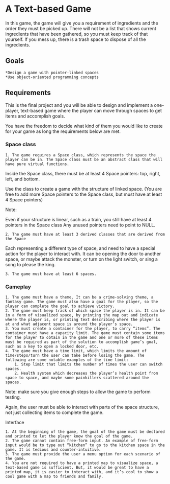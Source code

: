 # A Text-based Game

In this game, the game will give you a requirement of ingredients and the order they must be picked up. There will not be a list that shows current ingredients
that have been gathered, so you must keep track of that yourself. If you mess up, there is a trash space to dispose of all the ingredients.

## Goals

	*Design a game with pointer-linked spaces
	*Use object-oriented programming concepts
 

## Requirements 

This is the final project and you will be able to design and implement a one-player, text-based game where the player can move through spaces to get items and accomplish goals.

You have the freedom to decide what kind of them you would like to create for your game as long the requirements below are met.

 

### Space class

	1. The game requires a Space class, which represents the space the player can be in. The Space class must be an abstract class that will have pure virtual functions.
Inside the Space class, there must be at least 4 Space pointers: top, right, left, and bottom.

Use the class to create a game with the structure of linked space. (You are free to add more Space pointers to the Space class, but must have at least 4 Space pointers)

 

Note:

Even if your structure is linear, such as a train, you still have at least 4 pointers in the Space class
Any unused pointers need to point to NULL.
 

	2. The game must have at least 3 derived classes that are derived from the Space
Each representing a different type of space, and need to have a special action for the player to interact with. It can be opening the door to another space, or maybe attack the monster, or turn on the light switch, or sing a song to please the king.

 

	3. The game must have at least 6 spaces.
 

### Gameplay

	1. The game must have a theme. It can be a crime-solving theme, a fantasy game. The game must also have a goal for the player, so the player can complete the goal to achieve victory.
	2. The game must keep track of which space the player is in. It can be in a form of visualized space, by printing the map out and indicate where the player is, or printing text describing where the player is at and what adjacent space is around the player’s space.
	3. You must create a container for the player, to carry “items”. The container must have a capacity limit. The game must contain some items for the player to obtain in the game and one or more of these items must be required as part of the solution to accomplish game’s goal, such as a key to open a locked door, etc.
	4. The game must have a time limit, which limits the amount of time/steps/turn the user can take before losing the game. The following are some notable examples of the time limit:
		1. Step limit that limits the number of times the user can switch spaces.
		2. Health system which decreases the player’s health point from space to space, and maybe some painkillers scattered around the spaces.
Note: make sure you give enough steps to allow the game to perform testing.

Again, the user must be able to interact with parts of the space structure, not just collecting items to complete the game.
 

Interface

	1. At the beginning of the game, the goal of the game must be declared and printed to let the player know the goal of the game.
	2. The game cannot contain free-form input. An example of free-form input would be to type out “kitchen” to go to the kitchen space in the game. It is tedious and counter-intuitive.
	3. The game must provide the user a menu option for each scenario of the game.
	4. You are not required to have a printed map to visualize space, a text-based game is sufficient. But, it would be great to have a printed map, it is easier to interact with, and it’s cool to show a cool game with a map to friends and family.

